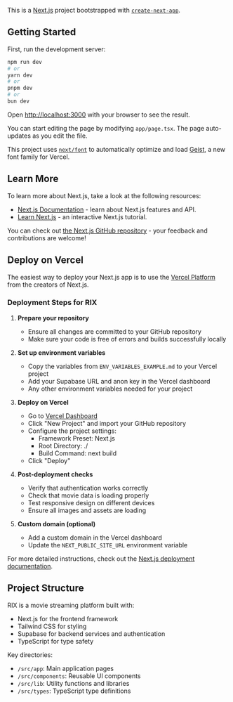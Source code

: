 This is a [Next.js](https://nextjs.org) project bootstrapped with [`create-next-app`](https://nextjs.org/docs/app/api-reference/cli/create-next-app).

## Getting Started

First, run the development server:

```bash
npm run dev
# or
yarn dev
# or
pnpm dev
# or
bun dev
```

Open [http://localhost:3000](http://localhost:3000) with your browser to see the result.

You can start editing the page by modifying `app/page.tsx`. The page auto-updates as you edit the file.

This project uses [`next/font`](https://nextjs.org/docs/app/building-your-application/optimizing/fonts) to automatically optimize and load [Geist](https://vercel.com/font), a new font family for Vercel.

## Learn More

To learn more about Next.js, take a look at the following resources:

- [Next.js Documentation](https://nextjs.org/docs) - learn about Next.js features and API.
- [Learn Next.js](https://nextjs.org/learn) - an interactive Next.js tutorial.

You can check out [the Next.js GitHub repository](https://github.com/vercel/next.js) - your feedback and contributions are welcome!

## Deploy on Vercel

The easiest way to deploy your Next.js app is to use the [Vercel Platform](https://vercel.com/new?utm_medium=default-template&filter=next.js&utm_source=create-next-app&utm_campaign=create-next-app-readme) from the creators of Next.js.

### Deployment Steps for RIX

1. **Prepare your repository**
   - Ensure all changes are committed to your GitHub repository
   - Make sure your code is free of errors and builds successfully locally

2. **Set up environment variables**
   - Copy the variables from `ENV_VARIABLES_EXAMPLE.md` to your Vercel project
   - Add your Supabase URL and anon key in the Vercel dashboard
   - Any other environment variables needed for your project

3. **Deploy on Vercel**
   - Go to [Vercel Dashboard](https://vercel.com/dashboard)
   - Click "New Project" and import your GitHub repository
   - Configure the project settings:
     - Framework Preset: Next.js
     - Root Directory: ./
     - Build Command: next build
   - Click "Deploy"

4. **Post-deployment checks**
   - Verify that authentication works correctly
   - Check that movie data is loading properly
   - Test responsive design on different devices
   - Ensure all images and assets are loading

5. **Custom domain (optional)**
   - Add a custom domain in the Vercel dashboard
   - Update the `NEXT_PUBLIC_SITE_URL` environment variable

For more detailed instructions, check out the [Next.js deployment documentation](https://nextjs.org/docs/app/building-your-application/deploying).

## Project Structure

RIX is a movie streaming platform built with:
- Next.js for the frontend framework
- Tailwind CSS for styling
- Supabase for backend services and authentication
- TypeScript for type safety

Key directories:
- `/src/app`: Main application pages
- `/src/components`: Reusable UI components
- `/src/lib`: Utility functions and libraries
- `/src/types`: TypeScript type definitions
